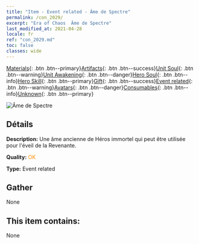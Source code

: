 ```yaml
---
title: "Item - Event related - Âme de Spectre"
permalink: /con_2029/
excerpt: "Era of Chaos  Âme de Spectre"
last_modified_at: 2021-04-28
locale: fr
ref: "con_2029.md"
toc: false
classes: wide
---
```

 [Materials](/ItemsFR/){: .btn .btn--primary}[Artifacts](/ItemsFR/Artifacts/){: .btn .btn--success}[Unit Soul](/ItemsFR/UnitSoul/){: .btn .btn--warning}[Unit Awakening](/ItemsFR/UnitAwakening/){: .btn .btn--danger}[Hero Soul](/ItemsFR/HeroSoul/){: .btn .btn--info}[Hero Skill](/ItemsFR/HeroSkill/){: .btn .btn--primary}[Gift](/ItemsFR/Gift/){: .btn .btn--success}[Event related](/ItemsFR/Events/){: .btn .btn--warning}[Avatars](/ItemsFR/Avatars/){: .btn .btn--danger}[Consumables](/ItemsFR/Consumables/){: .btn .btn--info}[Unknown](/ItemsFR/Unknown/){: .btn .btn--primary}

 ![Âme de Spectre](/images/t/juexing_303.png)

## Détails
 **Description:** Une âme ancienne de Héros immortel qui peut être utilisée pour l'éveil de la Revenante.

 **Quality:** <span style="color: #FF8C00">OK</span>

 **Type:** Event related

## Gather

  None

## This item contains:

  None

